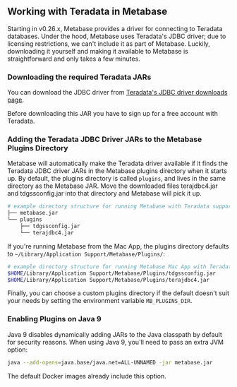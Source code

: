 ## Working with Teradata in Metabase

Starting in v0.26.x, Metabase provides a driver for connecting to Teradata databases. Under the hood, Metabase uses Teradata's JDBC driver; due to licensing restrictions, we can't
include it as part of Metabase. Luckily, downloading it yourself and making it available to Metabase is straightforward and only takes a few minutes.

### Downloading the required Teradata JARs

You can download the JDBC driver from [Teradata's JDBC driver downloads page](https://downloads.teradata.com/download/connectivity/jdbc-driver).

Before downloading this JAR you have to sign up for a free account with Teradata.


### Adding the Teradata JDBC Driver JARs to the Metabase Plugins Directory

Metabase will automatically make the Teradata driver available if it finds the Teradata JDBC driver JARs in the Metabase plugins directory when it starts up.
By default, the plugins directory is called `plugins`, and lives in the same directory as the Metabase JAR.
Move the downloaded files terajdbc4.jar and tdgssconfig.jar into that directory and Metabase will pick it up.

```bash
# example directory structure for running Metabase with Teradata support
├── metabase.jar
└── plugins
    ├── tdgssconfig.jar
    └── terajdbc4.jar
```

If you're running Metabase from the Mac App, the plugins directory defaults to `~/Library/Application Support/Metabase/Plugins/`:

```bash
# example directory structure for running Metabase Mac App with Teradata support
$HOME/Library/Application Support/Metabase/Plugins/tdgssconfig.jar
$HOME/Library/Application Support/Metabase/Plugins/terajdbc4.jar
```

Finally, you can choose a custom plugins directory if the default doesn't suit your needs by setting the environment variable `MB_PLUGINS_DIR`.


### Enabling Plugins on Java 9

Java 9 disables dynamically adding JARs to the Java classpath by default for security reasons. When using Java 9, you'll need to pass an extra JVM option:

```bash
java --add-opens=java.base/java.net=ALL-UNNAMED -jar metabase.jar
```

The default Docker images already include this option.
